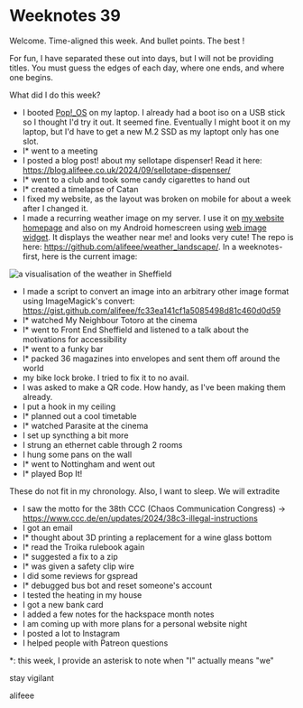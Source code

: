 # Weeknotes 39

Welcome. Time-aligned this week. And bullet points. The best !

For fun, I have separated these out into days, but I will not be providing titles. You must guess the edges of each day, where one ends, and where one begins.

What did I do this week?

- I booted [Pop!_OS](https://pop.system76.com/) on my laptop. I already had a boot iso on a USB stick so I thought I'd try it out. It seemed fine. Eventually I might boot it on my laptop, but I'd have to get a new M.2 SSD as my laptopt only has one slot.
- I* went to a meeting
- I posted a blog post! about my sellotape dispenser! Read it here: <https://blog.alifeee.co.uk/2024/09/sellotape-dispenser/>
- I* went to a club and took some candy cigarettes to hand out
- I* created a timelapse of Catan
- I fixed my website, as the layout was broken on mobile for about a week after I changed it.
- I made a recurring weather image on my server. I use it on [my website homepage](https://alifeee.co.uk/) and also on my Android homescreen using [web image widget](https://play.google.com/store/apps/details?id=com.ibuffed.webimagewidget). It displays the weather near me! and looks very cute! The repo is here: <https://github.com/alifeee/weather_landscape/>. In a weeknotes-first, here is the current image:

![a visualisation of the weather in Sheffield](https://server.alifeee.net/static/weather/sheffield.bmp)

- I made a script to convert an image into an arbitrary other image format using ImageMagick's convert: <https://gist.github.com/alifeee/fc33ea141cf1a5085498d81c460d0d59>
- I* watched My Neighbour Totoro at the cinema
- I* went to Front End Sheffield and listened to a talk about the motivations for accessibility
- I* went to a funky bar
- I* packed 36 magazines into envelopes and sent them off around the world
- my bike lock broke. I tried to fix it to no avail.
- I was asked to make a QR code. How handy, as I've been making them already.
- I put a hook in my ceiling
- I* planned out a cool timetable
- I* watched Parasite at the cinema
- I set up syncthing a bit more
- I strung an ethernet cable through 2 rooms
- I hung some pans on the wall
- I* went to Nottingham and went out
- I* played Bop It!

These do not fit in my chronology. Also, I want to sleep. We will extradite

- I saw the motto for the 38th CCC (Chaos Communication Congress) -> <https://www.ccc.de/en/updates/2024/38c3-illegal-instructions>
- I got an email
- I* thought about 3D printing a replacement for a wine glass bottom
- I* read the Troika rulebook again
- I* suggested a fix to a zip
- I* was given a safety clip wire
- I did some reviews for gspread
- I* debugged bus bot and reset someone's account
- I tested the heating in my house
- I got a new bank card
- I added a few notes for the hackspace month notes
- I am coming up with more plans for a personal website night
- I posted a lot to Instagram
- I helped people with Patreon questions

*: this week, I provide an asterisk to note when "I" actually means "we"

stay vigilant

alifeee
